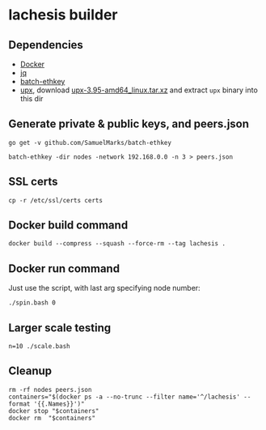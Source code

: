 lachesis builder
================

## Dependencies

  - [Docker](https://www.docker.com/get-started)
  - [jq](https://stedolan.github.io/jq)
  - [batch-ethkey](https://github.com/SamuelMarks/batch-ethkey)
  - [upx](https://upx.github.io), download [upx-3.95-amd64_linux.tar.xz](https://github.com/upx/upx/releases/download/v3.95/upx-3.95-amd64_linux.tar.xz) and extract `upx` binary into this dir

## Generate private & public keys, and peers.json

    go get -v github.com/SamuelMarks/batch-ethkey

    batch-ethkey -dir nodes -network 192.168.0.0 -n 3 > peers.json

## SSL certs

    cp -r /etc/ssl/certs certs

## Docker build command

    docker build --compress --squash --force-rm --tag lachesis .

## Docker run command

Just use the script, with last arg specifying node number:

    ./spin.bash 0

## Larger scale testing

    n=10 ./scale.bash

## Cleanup

    rm -rf nodes peers.json
    containers="$(docker ps -a --no-trunc --filter name='^/lachesis' --format '{{.Names}}')"
    docker stop "$containers"
    docker rm  "$containers"
